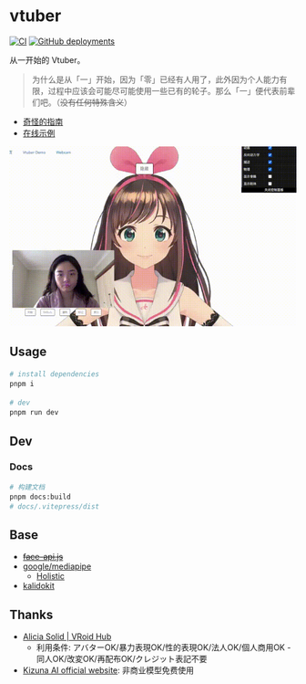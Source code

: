 # vtuber

[![CI](https://github.com/YunYouJun/vtuber/actions/workflows/ci.yml/badge.svg)](https://github.com/YunYouJun/vtuber/actions/workflows/ci.yml)
[![GitHub deployments](https://img.shields.io/github/deployments/YunYouJun/vtuber/production)](https://vercel.com/yunyoujun/vtuber)

从一开始的 Vtuber。

> 为什么是从「一」开始，因为「零」已经有人用了，此外因为个人能力有限，过程中应该会可能尽可能使用一些已有的轮子。那么「一」便代表前辈们吧。（~~没有任何特殊含义~~）

- [奇怪的指南](https://docs.vtuber.yunyoujun.cn)
- [在线示例](https://vtuber.yunyoujun.cn)

![Preview](./docs/public/gif/preview-1.gif)

## Usage

```bash
# install dependencies
pnpm i

# dev
pnpm run dev
```

## Dev

### Docs

```bash
# 构建文档
pnpm docs:build
# docs/.vitepress/dist
```

## Base

- ~~[face-api.js](https://github.com/justadudewhohacks/face-api.js/)~~
- [google/mediapipe](https://github.com/google/mediapipe)
  - [Holistic](https://google.github.io/mediapipe/solutions/holistic.html)
- [kalidokit](https://github.com/yeemachine/kalidokit)

## Thanks

- [Alicia Solid | VRoid Hub](https://hub.vroid.com/characters/515144657245174640/models/6438391937465666012)
  - 利用条件: アバターOK/暴力表現OK/性的表現OK/法人OK/個人商用OK - 同人OK/改変OK/再配布OK/クレジット表記不要
- [Kizuna AI official website](https://kizunaai.com/): 非商业模型免费使用
